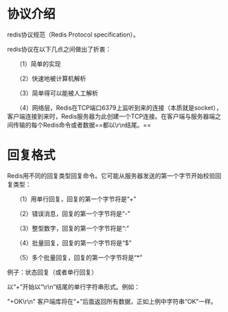 # 协议介绍
redis协议规范（Redis Protocol specification）。

redis协议在以下几点之间做出了折衷：

　　（1）简单的实现

　　（2）快速地被计算机解析

　　（3）简单得可以能被人工解析

　　（4）网络层，Redis在TCP端口6379上监听到来的连接（本质就是socket），客户端连接到来时，Redis服务器为此创建一个TCP连接。在客户端与服务器端之间传输的每个Redis命令或者数据==都以\r\n结尾。==
　　
# 回复格式
Redis用不同的回复类型回复命令。它可能从服务器发送的第一个字节开始校验回复类型：

　　（1）用单行回复，回复的第一个字节将是“+”

　　（2）错误消息，回复的第一个字节将是“-”

　　（3）整型数字，回复的第一个字节将是“:”

　　（4）批量回复，回复的第一个字节将是“$”

　　（5）多个批量回复，回复的第一个字节将是“*”

例子：状态回复（或者单行回复）

以“+”开始以“\r\n”结尾的单行字符串形式。例如：

"+OK\r\n"
客户端库将在“+”后面返回所有数据，正如上例中字符串“OK”一样。
　　
　　
　　
　　